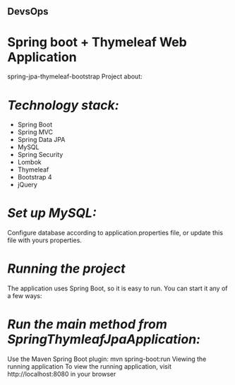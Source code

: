 ## DevsOps
# Spring boot +  Thymeleaf Web Application 

spring-jpa-thymeleaf-bootstrap
Project about:


# *Technology stack:*

* Spring Boot
* Spring MVC
* Spring Data JPA
* MySQL
* Spring Security
* Lombok
* Thymeleaf
* Bootstrap 4
* jQuery

# *Set up MySQL:*
Configure database according to application.properties file, or update this file with yours properties.

# *Running the project*
The application uses Spring Boot, so it is easy to run. You can start it any of a few ways:

# *Run the main method from SpringThymleafJpaApplication:*

Use the Maven Spring Boot plugin: mvn spring-boot:run
Viewing the running application
To view the running application, visit http://localhost:8080 in your browser
